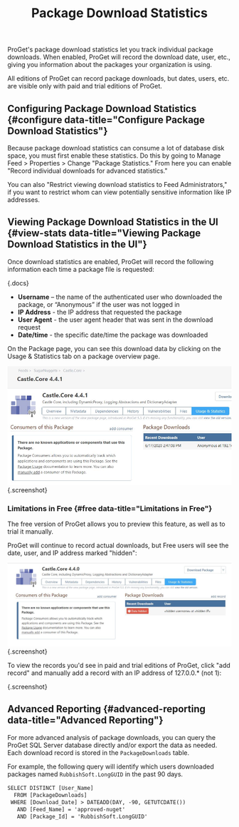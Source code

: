 ﻿---
title: Package Download Statistics
sequence: 300
---

ProGet's package download statistics let you track individual package downloads. When enabled, ProGet will record the download date, user, etc., giving you information about the packages your organization is using.

All editions of ProGet can record package downloads, but dates, users, etc. are visible only with paid and trial editions of ProGet. 

## Configuring Package Download Statistics  {#configure data-title="Configure Package Download Statistics"}

Because package download statistics can consume a lot of database disk space, you must first enable these statistics. Do this by going to Manage Feed > Properties > Change "Package Statistics." From here you can enable "Record individual downloads for advanced statistics." 

You can also "Restrict viewing download statistics to Feed Administrators," if you want to restrict whom can view potentially sensitive information like IP addresses. 

## Viewing Package Download Statistics in the UI {#view-stats data-title="Viewing Package Download Statistics in the UI"}

Once download statistics are enabled, ProGet will record the following information each time a package file is requested:

{.docs}
- **Username** – the name of the authenticated user who downloaded the package, or “Anonymous” if the user was not logged in
- **IP Address** - the IP address that requested the package
- **User Agent** - the user agent header that was sent in the download request
- **Date/time** - the specific date/time the package was downloaded

On the Package page, you can see this download data by clicking on the Usage & Statistics tab on a package overview page.

![](/resources/documentation/proget/package-statistics-2.JPG){.screenshot}

### Limitations in Free {#free data-title="Limitations in Free"}

The free version of ProGet allows you to preview this feature, as well as to trial it manually.

ProGet will continue to record actual downloads, but Free users will see the date, user, and IP address marked "hidden":

![](/resources/documentation/proget/package-statistics-1.JPG){.screenshot}

To view the records you'd see in paid and trial editions of ProGet, click "add record" and manually add a record with an IP address of 127.0.0.* (not 1):

{.screenshot}


## Advanced Reporting  {#advanced-reporting data-title="Advanced Reporting"}

For more advanced analysis of package downloads, you can query the ProGet SQL Server database directly and/or export the data as needed. Each download record is stored in the `PackageDownloads` table.

For example, the following query will identify which users downloaded packages named `RubbishSoft.LongGUID` in the past 90 days.

```
SELECT DISTINCT [User_Name]
  FROM [PackageDownloads]
 WHERE [Download_Date] > DATEADD(DAY, -90, GETUTCDATE())
   AND [Feed_Name] = 'approved-nuget'
   AND [Package_Id] = 'RubbishSoft.LongGUID'
```